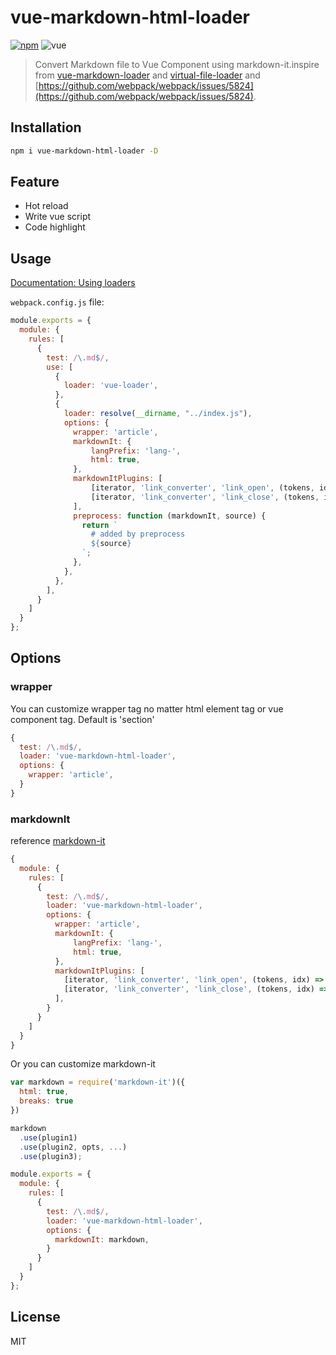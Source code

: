 # vue-markdown-html-loader

[![npm](https://img.shields.io/npm/v/vue-markdown-html-loader.svg?style=flat-square)](https://www.npmjs.com/package/vue-markdown-html-loader)
![vue](https://img.shields.io/badge/vue-2.x-4fc08d.svg?colorA=2c3e50&style=flat-square)

> Convert Markdown file to Vue Component using markdown-it.inspire from [vue-markdown-loader](https://github.com/QingWei-Li/vue-markdown-loader) and [virtual-file-loader](https://github.com/renanhangai/virtual-file-loader) and [https://github.com/webpack/webpack/issues/5824](https://github.com/webpack/webpack/issues/5824).

## Installation

```bash
npm i vue-markdown-html-loader -D
```

## Feature
- Hot reload
- Write vue script
- Code highlight


## Usage
[Documentation: Using loaders](https://webpack.js.org/concepts/loaders/)

`webpack.config.js` file:

```javascript
module.exports = {
  module: {
    rules: [
      {
        test: /\.md$/,
        use: [
          {
            loader: 'vue-loader',
          },
          {
            loader: resolve(__dirname, "../index.js"),
            options: {
              wrapper: 'article',
              markdownIt: {
                  langPrefix: 'lang-',
                  html: true,
              },
              markdownItPlugins: [
                  [iterator, 'link_converter', 'link_open', (tokens, idx) => tokens[idx].tag = 'u-link'],
                  [iterator, 'link_converter', 'link_close', (tokens, idx) => tokens[idx].tag = 'u-link'],
              ],
              preprocess: function (markdownIt, source) {
                return `
                  # added by preprocess 
                  ${source}
                `;
              },
            },
          },
        ],
      }
    ]
  }
};
```

## Options

### wrapper

You can customize wrapper tag no matter html element tag or vue component tag. Default is 'section'

```js
{
  test: /\.md$/,
  loader: 'vue-markdown-html-loader',
  options: {
    wrapper: 'article',
  }
}
```

### markdownIt

reference [markdown-it](https://github.com/markdown-it/markdown-it#init-with-presets-and-options)
```javascript
{
  module: {
    rules: [
      {
        test: /\.md$/,
        loader: 'vue-markdown-html-loader',
        options: {
          wrapper: 'article',
          markdownIt: {
              langPrefix: 'lang-',
              html: true,
          },
          markdownItPlugins: [
            [iterator, 'link_converter', 'link_open', (tokens, idx) => tokens[idx].tag = 'u-link'],
            [iterator, 'link_converter', 'link_close', (tokens, idx) => tokens[idx].tag = 'u-link'],
          ],
        }
      }
    ]
  }
}
```

Or you can customize markdown-it
```javascript
var markdown = require('markdown-it')({
  html: true,
  breaks: true
})

markdown
  .use(plugin1)
  .use(plugin2, opts, ...)
  .use(plugin3);

module.exports = {
  module: {
    rules: [
      {
        test: /\.md$/,
        loader: 'vue-markdown-html-loader',
        options: {
          markdownIt: markdown,
        }
      }
    ]
  }
};
```

## License
MIT


